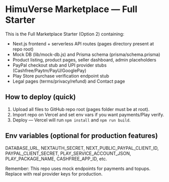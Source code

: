 # HimuVerse Marketplace — Full Starter

This is the Full Marketplace Starter (Option 2) containing:

- Next.js frontend + serverless API routes (pages directory present at repo root)
- Mock DB (lib/mock-db.js) and Prisma schema (prisma/schema.prisma)
- Product listing, product pages, seller dashboard, admin placeholders
- PayPal checkout stub and UPI provider stubs (Cashfree/Paytm/PayU/GooglePay)
- Play Store purchase verification endpoint stub
- Legal pages (terms/privacy/refund) and Contact page

## How to deploy (quick)
1. Upload all files to GitHub repo root (pages folder must be at root).
2. Import repo on Vercel and set env vars if you want payments/Play verify.
3. Deploy — Vercel will run `npm install` and `npm run build`.

## Env variables (optional for production features)
DATABASE_URL, NEXTAUTH_SECRET, NEXT_PUBLIC_PAYPAL_CLIENT_ID, PAYPAL_CLIENT_SECRET, PLAY_SERVICE_ACCOUNT_JSON, PLAY_PACKAGE_NAME, CASHFREE_APP_ID, etc.

Remember: This repo uses mock endpoints for payments and topups. Replace with real provider keys for production.
